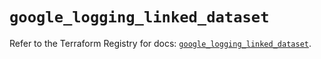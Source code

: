 # `google_logging_linked_dataset`

Refer to the Terraform Registry for docs: [`google_logging_linked_dataset`](https://registry.terraform.io/providers/hashicorp/google/6.23.0/docs/resources/logging_linked_dataset).
